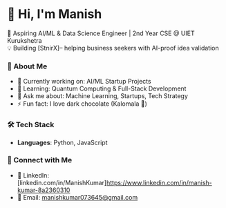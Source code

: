# 👋 Hi, I'm Manish

🚀 Aspiring AI/ML & Data Science Engineer | 2nd Year CSE @ UIET Kurukshetra  
💡 Building [StnirX]– helping business seekers with AI-proof idea validation  

### 🌟 About Me  
- 🔭 Currently working on: AI/ML Startup Projects  
- 🌱 Learning: Quantum Computing & Full-Stack Development  
- 💬 Ask me about: Machine Learning, Startups, Tech Strategy  
- ⚡ Fun fact: I love dark chocolate (Kalomala 🍫)

### 🛠️ Tech Stack  
- **Languages**: Python, JavaScript

### 🔗 Connect with Me  
- 💼 LinkedIn: [linkedin.com/in/ManishKumar]https://www.linkedin.com/in/manish-kumar-8a2360310
- 📧 Email: manishkumar073645@gmail.com
